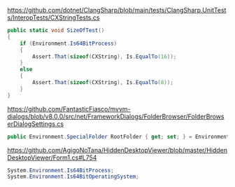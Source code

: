 https://github.com/dotnet/ClangSharp/blob/main/tests/ClangSharp.UnitTests/InteropTests/CXStringTests.cs

```csharp
public static void SizeOfTest()
{
    if (Environment.Is64BitProcess)
    {
        Assert.That(sizeof(CXString), Is.EqualTo(16));
    }
    else
    {
        Assert.That(sizeof(CXString), Is.EqualTo(8));
    }
}
```

https://github.com/FantasticFiasco/mvvm-dialogs/blob/v8.0.0/src/net/FrameworkDialogs/FolderBrowser/FolderBrowserDialogSettings.cs

```csharp
public Environment.SpecialFolder RootFolder { get; set; } = Environment.SpecialFolder.Desktop;
```

https://github.com/AgigoNoTana/HiddenDesktopViewer/blob/master/HiddenDesktopViewer/Form1.cs#L754

```csharp
System.Environment.Is64BitProcess;
System.Environment.Is64BitOperatingSystem;
```
